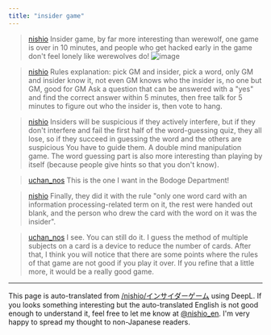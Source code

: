 ```yaml
---
title: "insider game"
---
```


> [nishio](https://x.com/nishio/status/904049328871751681) Insider game, by far more interesting than werewolf, one game is over in 10 minutes, and people who get hacked early in the game don't feel lonely like werewolves do!
>  ![image](https://gyazo.com/e4a22ecc608892ee8de01fd289790821/thumb/1000)

> [nishio](https://x.com/nishio/status/904127307375194113) Rules explanation: pick GM and insider, pick a word, only GM and insider know it, not even GM knows who the insider is, no one but GM, good for GM Ask a question that can be answered with a "yes" and find the correct answer within 5 minutes, then free talk for 5 minutes to figure out who the insider is, then vote to hang.

> [nishio](https://x.com/nishio/status/904128718431444992) Insiders will be suspicious if they actively interfere, but if they don't interfere and fail the first half of the word-guessing quiz, they all lose, so if they succeed in guessing the word and the others are suspicious You have to guide them. A double mind manipulation game. The word guessing part is also more interesting than playing by itself (because people give hints so that you don't know).

> [uchan_nos](https://x.com/uchan_nos/status/904128001972912128) This is the one I want in the Bodoge Department!

> [nishio](https://x.com/nishio/status/904129401616457728) Finally, they did it with the rule "only one word card with an information processing-related term on it, the rest were handed out blank, and the person who drew the card with the word on it was the insider".

> [uchan_nos](https://x.com/uchan_nos/status/904130459042332672) I see. You can still do it. I guess the method of multiple subjects on a card is a device to reduce the number of cards. After that, I think you will notice that there are some points where the rules of that game are not good if you play it over. If you refine that a little more, it would be a really good game.

---
This page is auto-translated from [/nishio/インサイダーゲーム](https://scrapbox.io/nishio/インサイダーゲーム) using DeepL. If you looks something interesting but the auto-translated English is not good enough to understand it, feel free to let me know at [@nishio_en](https://twitter.com/nishio_en). I'm very happy to spread my thought to non-Japanese readers.